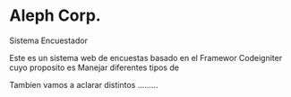 # Aleph Corp.

Sistema Encuestador 

Este es un sistema web de encuestas basado en el Framewor Codeigniter cuyo proposito es Manejar diferentes tipos de 

Tambien vamos a aclarar distintos .........
